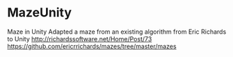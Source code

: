 # MazeUnity
Maze in Unity
Adapted a maze from an existing algorithm from Eric Richards to Unity
http://richardssoftware.net/Home/Post/73
https://github.com/ericrrichards/mazes/tree/master/mazes
